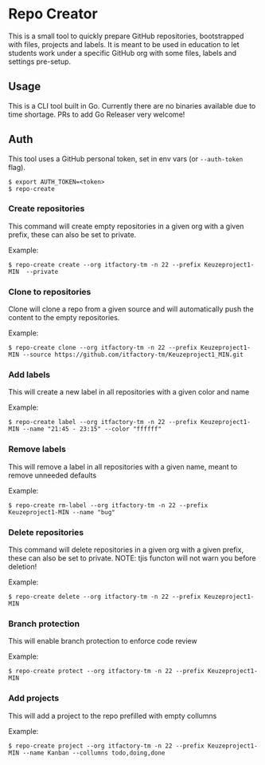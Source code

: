 Repo Creator
============

This is a small tool to quickly prepare GitHub repositories, bootstrapped with files, projects and labels.
It is meant to be used in education to let students work under a specific GitHub org with some files, labels and settings pre-setup.

## Usage
This is a CLI tool built in Go. Currently there are no binaries available due to time shortage. PRs to add Go Releaser very welcome!

## Auth
This tool uses a GitHub personal token, set in env vars (or `--auth-token` flag).
```console
$ export AUTH_TOKEN=<token>
$ repo-create
```

### Create repositories
This command will create empty repositories in a given org with a given prefix, these can also be set to private.

Example:
```console
$ repo-create create --org itfactory-tm -n 22 --prefix Keuzeproject1-MIN  --private
```

### Clone to repositories
Clone will clone a repo from a given source and will automatically push the content to the empty repositories.

Example:
```console
$ repo-create clone --org itfactory-tm -n 22 --prefix Keuzeproject1-MIN --source https://github.com/itfactory-tm/Keuzeproject1_MIN.git
```

### Add labels
This will create a new label in all repositories with a given color and name

Example:
```console
$ repo-create label --org itfactory-tm -n 22 --prefix Keuzeproject1-MIN --name "21:45 - 23:15" --color "ffffff"
```

### Remove labels
This will remove a label in all repositories with a given name, meant to remove unneeded defaults

Example:
```console
$ repo-create rm-label --org itfactory-tm -n 22 --prefix Keuzeproject1-MIN --name "bug"
```

### Delete repositories
This command will delete repositories in a given org with a given prefix, these can also be set to private. NOTE: tjis functon will not warn you before deletion!

Example:
```console
$ repo-create delete --org itfactory-tm -n 22 --prefix Keuzeproject1-MIN
```


### Branch protection
This will enable branch protection to enforce code review

Example:
```console
$ repo-create protect --org itfactory-tm -n 22 --prefix Keuzeproject1-MIN
```

### Add projects
This will add a project to the repo prefilled with empty collumns

Example:
```console
$ repo-create project --org itfactory-tm -n 22 --prefix Keuzeproject1-MIN --name Kanban --collumns todo,doing,done
```
